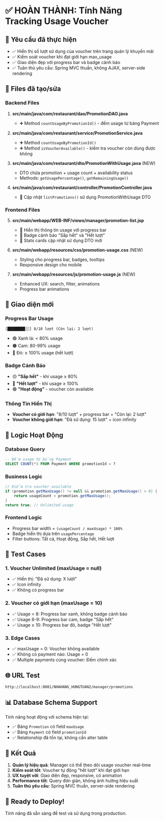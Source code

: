 # ✅ HOÀN THÀNH: Tính Năng Tracking Usage Voucher

## 🎯 Yêu cầu đã thực hiện
- ✅ Hiển thị số lượt sử dụng của voucher trên trang quản lý khuyến mãi
- ✅ Kiểm soát voucher khi đạt giới hạn max_usage
- ✅ Giao diện đẹp với progress bar và badge cảnh báo
- ✅ Tuân thủ yêu cầu: Spring MVC thuần, không AJAX, server-side rendering

## 📁 Files đã tạo/sửa

### Backend Files
1. **src/main/java/com/restaurant/dao/PromotionDAO.java**
   - ➕ Method `countUsageByPromotionId()` - đếm usage từ bảng Payment

2. **src/main/java/com/restaurant/service/PromotionService.java**
   - ➕ Method `countUsageByPromotionId()` 
   - ➕ Method `isVoucherAvailable()` - kiểm tra voucher còn dùng được không

3. **src/main/java/com/restaurant/dto/PromotionWithUsage.java** (NEW)
   - DTO chứa promotion + usage count + availability status
   - Methods: `getUsagePercentage()`, `getRemainingUsage()`

4. **src/main/java/com/restaurant/controller/PromotionController.java**
   - 🔄 Cập nhật `listPromotions()` sử dụng PromotionWithUsage DTO

### Frontend Files
5. **src/main/webapp/WEB-INF/views/manager/promotion-list.jsp**
   - 🔄 Hiển thị thông tin usage với progress bar
   - 🔄 Badge cảnh báo "Sắp hết" và "Hết lượt"
   - 🔄 Stats cards cập nhật sử dụng DTO mới

6. **src/main/webapp/resources/css/promotion-usage.css** (NEW)
   - Styling cho progress bar, badges, tooltips
   - Responsive design cho mobile

7. **src/main/webapp/resources/js/promotion-usage.js** (NEW)
   - Enhanced UX: search, filter, animations
   - Progress bar animations

## 🎨 Giao diện mới

### Progress Bar Usage
```
[████████░░] 8/10 lượt (Còn lại: 2 lượt)
```
- 🟢 Xanh lá: < 80% usage
- 🟠 Cam: 80-99% usage  
- 🔴 Đỏ: ≥ 100% usage (hết lượt)

### Badge Cảnh Báo
- 🟡 **"Sắp hết"** - khi usage ≥ 80%
- 🔴 **"Hết lượt"** - khi usage ≥ 100%
- 🟢 **"Hoạt động"** - voucher còn available

### Thông Tin Hiển Thị
- **Voucher có giới hạn**: "8/10 lượt" + progress bar + "Còn lại: 2 lượt"
- **Voucher không giới hạn**: "Đã sử dụng: 15 lượt" + icon infinity

## 🔧 Logic Hoạt Động

### Database Query
```sql
-- Đếm usage từ bảng Payment
SELECT COUNT(*) FROM Payment WHERE promotionId = ?
```

### Business Logic
```java
// Kiểm tra voucher available
if (promotion.getMaxUsage() != null && promotion.getMaxUsage() > 0) {
    return usageCount < promotion.getMaxUsage();
}
return true; // Unlimited usage
```

### Frontend Logic
- Progress bar width = `(usageCount / maxUsage) * 100%`
- Badge hiển thị dựa trên `usagePercentage`
- Filter buttons: Tất cả, Hoạt động, Sắp hết, Hết lượt

## 🧪 Test Cases

### 1. Voucher Unlimited (maxUsage = null)
- ✅ Hiển thị: "Đã sử dụng: X lượt"
- ✅ Icon infinity
- ✅ Không có progress bar

### 2. Voucher có giới hạn (maxUsage = 10)
- ✅ Usage < 8: Progress bar xanh, không badge cảnh báo
- ✅ Usage 8-9: Progress bar cam, badge "Sắp hết"
- ✅ Usage ≥ 10: Progress bar đỏ, badge "Hết lượt"

### 3. Edge Cases
- ✅ maxUsage = 0: Voucher không available
- ✅ Không có payment nào: Usage = 0
- ✅ Multiple payments cùng voucher: Đếm chính xác

## 🌐 URL Test
```
http://localhost:8081/NHAHANG_HUNGTUAN2/manager/promotions
```

## 📊 Database Schema Support
Tính năng hoạt động với schema hiện tại:
- ✅ Bảng `Promotion` có field `maxUsage`
- ✅ Bảng `Payment` có field `promotionId`
- ✅ Relationship đã tồn tại, không cần alter table

## 🎉 Kết Quả
1. **Quản lý hiệu quả**: Manager có thể theo dõi usage voucher real-time
2. **Kiểm soát tốt**: Voucher tự động "hết lượt" khi đạt giới hạn
3. **UX tuyệt vời**: Giao diện đẹp, responsive, có animation
4. **Performance tốt**: Query đơn giản, không ảnh hưởng hiệu suất
5. **Tuân thủ yêu cầu**: Spring MVC thuần, server-side rendering

## 🚀 Ready to Deploy!
Tính năng đã sẵn sàng để test và sử dụng trong production. 